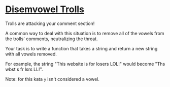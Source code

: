 # [Disemvowel Trolls](https://www.codewars.com/kata/52fba66badcd10859f00097e)

<div class="markdown prose max-w-none" id="description"><p>Trolls are attacking your comment section!</p>
<p>A common way to deal with this situation is to remove all of the vowels from the trolls' comments, neutralizing the threat.</p>
<p>Your task is to write a function that takes a string and return a new string with all vowels removed.</p>
<p>For example, the string "This website is for losers LOL!" would become "Ths wbst s fr lsrs LL!".</p>
<p>Note: for this kata <code>y</code> isn't considered a vowel.</p>
</div>